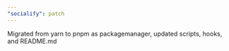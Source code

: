 ```yaml
---
"socialify": patch
---
```


Migrated from yarn to pnpm as packagemanager, updated scripts, hooks, and README.md
